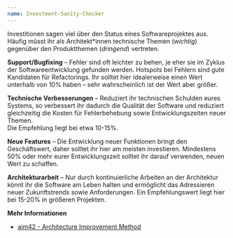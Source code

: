 ```yaml
---
name: Investment-Sanity-Checker
---
```

Investitionen sagen viel über den Status eines Softwareprojektes aus.
Häufig müsst ihr als Architekt\*innen technische Themen (*wichtig*) gegenüber
den Produktthemen (*dringend*) vertreten.

**Support/Bugfixing** &ndash; Fehler sind oft leichter zu behen, je eher sie im Zyklus der Softwareentwicklung gefunden werden.
Hotspots bei Fehlern sind gute Kandidaten für Refactorings.
Ihr solltet hier idealerweise einen Wert unterhalb von 10% haben – sehr wahrscheinlich
ist der Wert aber größer.

**Technische Verbesserungen** &ndash; Reduziert ihr technischen Schulden eures Systems,
so verbessert ihr dadurch die Qualität der Software und reduziert gleichzeitig
die Kosten für Fehlerbehebung sowie Entwicklungszeiten neuer Themen.  
Die Empfehlung liegt bei etwa 10-15%.

**Neue Features** &ndash; Die Entwicklung neuer Funktionen bringt den Geschäftswert,
daher solltet ihr hier am meisten investieren.
Mindestens 50% oder mehr eurer Entwicklungszeit solltet ihr darauf verwenden,
neuen Wert zu schaffen.

**Architekturarbeit** &ndash; Nur durch kontinuierliche Arbeiten an der Architektur
könnt ihr die Software am Leben halten und ermöglicht das Adressieren
neuer Zukunftstrends sowie Anforderungen. Ein Empfehlungswert liegt hier bei 15-20%
in größeren Projekten.

**Mehr Informationen**
* [aim42 - Architecture Improvement Method](https://www.aim42.org/)
